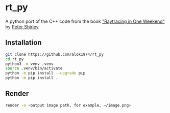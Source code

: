 # rt_py

A python port of the C++ code from the book ["Raytracing in One Weekend"](https://raytracing.github.io/books/RayTracingInOneWeekend.html) by [Peter Shirley](https://github.com/petershirley)

## Installation

```bash
git clone https://github.com/alok1974/rt_py
cd rt_py
python3 -m venv .venv
source .venv/bin/activate
python -m pip install --upgrade pip
python -m pip install .
```

## Render

```bash
render -o <output image path, for example, ~/image.png>
```
